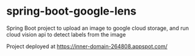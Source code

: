 # spring-boot-google-lens
Spring Boot project to upload an image to google cloud storage, and run cloud vision api
to detect labels from the image


Project deployed at 
https://inner-domain-264808.appspot.com/
